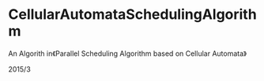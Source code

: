 # CellularAutomataSchedulingAlgorithm

An Algorith in《Parallel Scheduling Algorithm based on Cellular Automata》

2015/3
